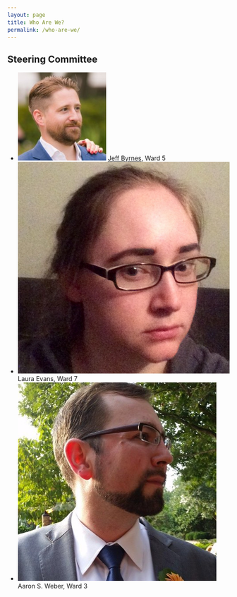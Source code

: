 ```yaml
---
layout: page
title: Who Are We?
permalink: /who-are-we/
---
```


## Steering Committee

- ![Headshot of Jeff Byrnes](/img/who-are-we/jeff-byrnes.jpg) [Jeff Byrnes](http://thejeffbyrnes.com/ "Jeff Byrnes"), Ward 5
- ![Headshot of Laura Evans](/img/who-are-we/laura-evans.jpg) Laura Evans, Ward 7
- ![Headshot of Aaron S. Weber](/img/who-are-we/aaron-s-weber.jpg) Aaron S. Weber, Ward 3
